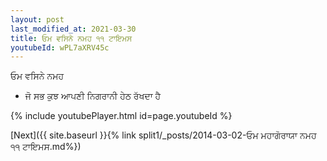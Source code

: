 ```yaml
---
layout: post
last_modified_at: 2021-03-30
title: ਓਮ ਵਸਿਨੇ ਨਮਹ ੧੧ ਟਾਇਮਸ
youtubeId: wPL7aXRV45c
---
```

 
 
 ਓਮ ਵਸਿਨੇ ਨਮਹ  
 
 -  ਜੋ ਸਭ ਕੁਝ ਆਪਣੀ ਨਿਗਰਾਨੀ ਹੇਠ ਰੱਖਦਾ ਹੈ 
 
  
 
  
 
 
 
 
 
 


{% include youtubePlayer.html id=page.youtubeId %}
 
[Next]({{ site.baseurl }}{% link  split1/_posts/2014-03-02-ਓਮ ਮਹਾਗੋਰਾਯਾ ਨਮਹ ੧੧ ਟਾਇਮਸ.md%})
 
